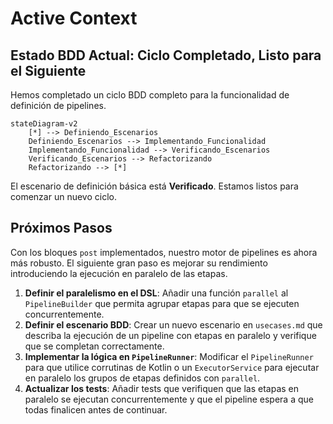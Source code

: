 # Active Context

## Estado BDD Actual: Ciclo Completado, Listo para el Siguiente

Hemos completado un ciclo BDD completo para la funcionalidad de definición de pipelines.

```mermaid
stateDiagram-v2
    [*] --> Definiendo_Escenarios
    Definiendo_Escenarios --> Implementando_Funcionalidad
    Implementando_Funcionalidad --> Verificando_Escenarios
    Verificando_Escenarios --> Refactorizando
    Refactorizando --> [*]
```

El escenario de definición básica está **Verificado**. Estamos listos para comenzar un nuevo ciclo.

## Próximos Pasos

Con los bloques `post` implementados, nuestro motor de pipelines es ahora más robusto. El siguiente gran paso es mejorar su rendimiento introduciendo la ejecución en paralelo de las etapas.

1.  **Definir el paralelismo en el DSL**: Añadir una función `parallel` al `PipelineBuilder` que permita agrupar etapas para que se ejecuten concurrentemente.
2.  **Definir el escenario BDD**: Crear un nuevo escenario en `usecases.md` que describa la ejecución de un pipeline con etapas en paralelo y verifique que se completan correctamente.
3.  **Implementar la lógica en `PipelineRunner`**: Modificar el `PipelineRunner` para que utilice corrutinas de Kotlin o un `ExecutorService` para ejecutar en paralelo los grupos de etapas definidos con `parallel`.
4.  **Actualizar los tests**: Añadir tests que verifiquen que las etapas en paralelo se ejecutan concurrentemente y que el pipeline espera a que todas finalicen antes de continuar.